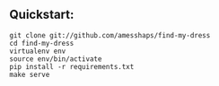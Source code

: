 Quickstart:
-----------
```
git clone git://github.com/amesshaps/find-my-dress
cd find-my-dress
virtualenv env
source env/bin/activate
pip install -r requirements.txt
make serve
```
